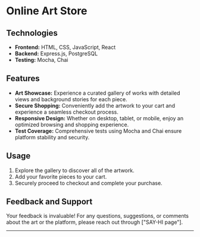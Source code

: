 # Online Art Store

## Technologies

- **Frontend:** HTML, CSS, JavaScript, React
- **Backend:** Express.js, PostgreSQL
- **Testing:** Mocha, Chai

## Features

- **Art Showcase:** Experience a curated gallery of works with detailed views and background stories for each piece.
- **Secure Shopping:** Conveniently add the artwork to your cart and experience a seamless checkout process.
- **Responsive Design:** Whether on desktop, tablet, or mobile, enjoy an optimized browsing and shopping experience.
- **Test Coverage:** Comprehensive tests using Mocha and Chai ensure platform stability and security.



## Usage

1. Explore the gallery to discover all of the artwork.
2. Add your favorite pieces to your cart.
3. Securely proceed to checkout and complete your purchase.

## Feedback and Support

Your feedback is invaluable! For any questions, suggestions, or comments about the art or the platform, please reach out through ["SAY-HI page"].

---
